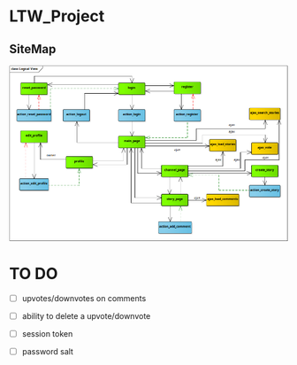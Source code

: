 # LTW_Project

## SiteMap
![SiteMap](sitemap.bmp)

# TO DO
- [ ] upvotes/downvotes on comments
- [ ] ability to delete a upvote/downvote
- [ ] session token
- [ ] password salt


